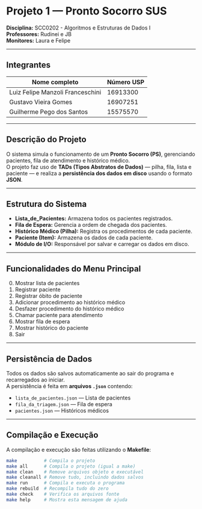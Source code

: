 # Projeto 1 — Pronto Socorro SUS  
**Disciplina:** SCC0202 - Algoritmos e Estruturas de Dados I  
**Professores:** Rudinei e JB  
**Monitores:** Laura e Felipe  

---

## Integrantes

| Nome completo | Número USP |
|----------------|-------------|
| Luiz Felipe Manzoli Franceschini | 16913300 |
| Gustavo  Vieira Gomes | 16907251 |
| Guilherme Pego dos Santos | 15575570 |

---

## Descrição do Projeto

O sistema simula o funcionamento de um **Pronto Socorro (PS)**, gerenciando pacientes, fila de atendimento e histórico médico.  
O projeto faz uso de **TADs (Tipos Abstratos de Dados)** — pilha, fila, lista e paciente — e realiza a **persistência dos dados em disco** usando o formato **JSON**.

---

## Estrutura do Sistema

- **Lista_de_Pacientes:** Armazena todos os pacientes registrados.  
- **Fila de Espera:** Gerencia a ordem de chegada dos pacientes.  
- **Histórico Médico (Pilha):** Registra os procedimentos de cada paciente.  
- **Paciente (Item):** Armazena os dados de cada paciente.  
- **Módulo de I/O:** Responsável por salvar e carregar os dados em disco.  

---

## Funcionalidades do Menu Principal

0. Mostrar lista de pacientes  
1. Registrar paciente  
2. Registrar óbito de paciente  
3. Adicionar procedimento ao histórico médico  
4. Desfazer procedimento do histórico médico  
5. Chamar paciente para atendimento  
6. Mostrar fila de espera  
7. Mostrar histórico do paciente  
8. Sair  

---

## Persistência de Dados

Todos os dados são salvos automaticamente ao sair do programa e recarregados ao iniciar.  
A persistência é feita em **arquivos `.json`** contendo:

- `lista_de_pacientes.json` — Lista de pacientes  
- `fila_da_triagem.json` — Fila de espera  
- `pacientes.json` — Históricos médicos  

---

## Compilação e Execução

A compilação e execução são feitas utilizando o **Makefile**:

```bash
make          # Compila o projeto
make all      # Compila o projeto (igual a make)
make clean    # Remove arquivos objeto e executável
make cleanall # Remove tudo, incluindo dados salvos
make run      # Compila e executa o programa
make rebuild  # Recompila tudo do zero
make check    # Verifica os arquivos fonte
make help     # Mostra esta mensagem de ajuda
```